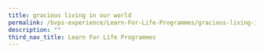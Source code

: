 ```yaml
---
title: gracious living in our world
permalink: /bvps-experience/Learn-For-Life-Programmes/gracious-living-in-our-world/
description: ""
third_nav_title: Learn For Life Programmes
---
```

